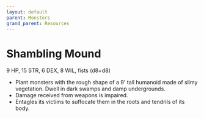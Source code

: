 ```yaml
---
layout: default
parent: Monsters
grand_parent: Resources
---
```


# Shambling Mound

9 HP, 15 STR, 6 DEX, 8 WIL, fists (d8+d8)

- Plant monsters with the rough shape of a 9' tall humanoid made of slimy vegetation. Dwell in dark swamps and damp undergrounds.
- Damage received from weapons is impaired.
- Entagles its victims to suffocate them in the roots and tendrils of its body.
